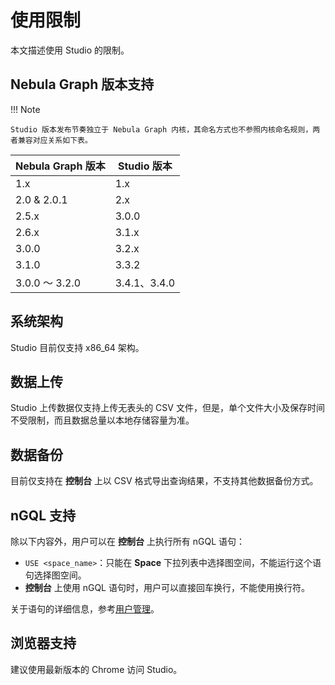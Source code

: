 # 使用限制

本文描述使用 Studio 的限制。

## Nebula Graph 版本支持

!!! Note

    Studio 版本发布节奏独立于 Nebula Graph 内核，其命名方式也不参照内核命名规则，两者兼容对应关系如下表。

| Nebula Graph 版本 | Studio 版本 |
| --- | --- |
| 1.x | 1.x|
| 2.0 & 2.0.1 | 2.x |
| 2.5.x | 3.0.0 |
| 2.6.x | 3.1.x |
| 3.0.0 | 3.2.x |
| 3.1.0 | 3.3.2 |
| 3.0.0 ～ 3.2.0| 3.4.1、3.4.0|

## 系统架构

Studio 目前仅支持 x86_64 架构。

## 数据上传

Studio 上传数据仅支持上传无表头的 CSV 文件，但是，单个文件大小及保存时间不受限制，而且数据总量以本地存储容量为准。

## 数据备份

目前仅支持在 **控制台** 上以 CSV 格式导出查询结果，不支持其他数据备份方式。

## nGQL 支持

除以下内容外，用户可以在 **控制台** 上执行所有 nGQL 语句：

- `USE <space_name>`：只能在 **Space** 下拉列表中选择图空间，不能运行这个语句选择图空间。
- **控制台** 上使用 nGQL 语句时，用户可以直接回车换行，不能使用换行符。

<!-- 
使用云服务版 Studio 时，除以上限制外，用户也不能在 **控制台** 上执行用户管理和角色管理相关的语句，包括：

- `CREATE USER`
- `ALTER USER`
- `CHANGE PASSWORD`
- `DROP USER`
- `GRANT ROLE`
- `REVOKE ROLE`  

-->

关于语句的详细信息，参考[用户管理](../../7.data-security/1.authentication/2.management-user.md "点击前往用户管理")。

## 浏览器支持

建议使用最新版本的 Chrome 访问 Studio。
